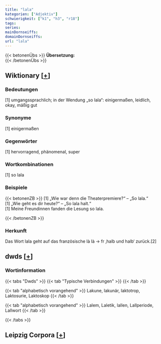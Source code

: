 ```yaml
---
title: "lala"
kategorien: ["Adjektiv"]
schwierigkeit: ["k1", "h3", "r18"]
tags:
series:
mainDornseiffs:
domainDornseiffs:
url: "lala"
---
```


{{< betonenÜbs >}}
**Übersetzung:**  
{{< /betonenÜbs >}}

## Wiktionary [[+](https://de.wiktionary.org/wiki/lala)]

### Bedeutungen
[1] umgangssprachlich; in der Wendung „so lala“: einigermaßen, leidlich, okay, mäßig gut  

### Synonyme
[1] einigermaßen  

### Gegenwörter
[1] hervorragend, phänomenal, super  

### Wortkombinationen
[1] so lala  

### Beispiele
{{< betonenZB >}}
[1] „Wie war denn die Theaterpremiere?“ – „So lala.“  
[1] „Wie geht es dir heute?“ – „So lala halt.“  
[1] Meine Freundinnen fanden die Lesung so lala.  

{{< /betonenZB >}}
### Herkunft
Das Wort lala geht auf das französische là là → fr ‚halb und halb‘ zurück.[2]  



## dwds [[+](https://www.dwds.de/wb/lala)]

### Wortinformation
{{< tabs "Dwds" >}}
{{< tab "Typische Verbindungen" >}}
{{< /tab >}}

{{< tab "alphabetisch vorangehend" >}}
Lakune, lakunär, laktotrop, Laktosurie, Laktoskop
{{< /tab >}}

{{< tab "alphabetisch vorangehend" >}}
Lalem, Laletik, lallen, Lallperiode, Lallwort
{{< /tab >}}

{{< /tabs >}}

## Leipzig Corpora [[+](https://corpora.uni-leipzig.de/en/res?word=lala&corpusId=deu_newscrawl-public_2018)]

